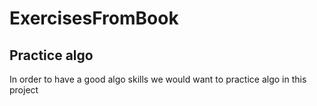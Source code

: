# ExercisesFromBook
## Practice algo
In order to have a good algo skills we would want to practice algo in this project